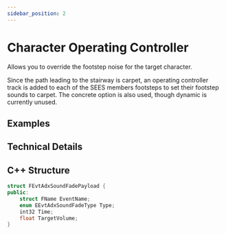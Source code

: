```yaml
---
sidebar_position: 2
---
```


# Character Operating Controller

Allows you to override the footstep noise for the target character.

Since the path leading to the stairway is carpet, an operating controller track is added to each of the SEES members footsteps to set their footstep sounds to carpet. The concrete option is also used, though dynamic is currently unused.

## Examples

## Technical Details

## C++ Structure

```c++
struct FEvtAdxSoundFadePayload {
public:
    struct FName EventName;
    enum EEvtAdxSoundFadeType Type;
    int32 Time;
    float TargetVolume;
}
```